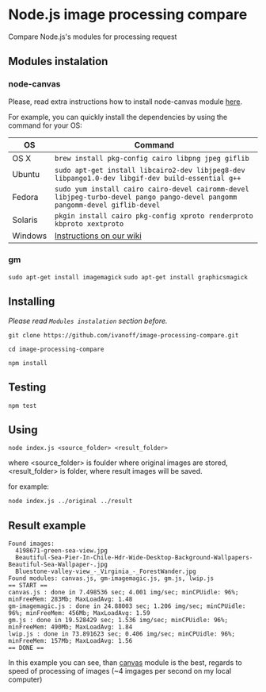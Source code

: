 # Node.js image processing compare

Compare Node.js's modules for processing request 

## Modules instalation

### node-canvas

Please, read extra instructions how to install node-canvas module [here](https://github.com/Automattic/node-canvas).

For example, you can quickly install the dependencies by using the command for your OS:

OS | Command
----- | -----
OS X | `brew install pkg-config cairo libpng jpeg giflib`
Ubuntu | `sudo apt-get install libcairo2-dev libjpeg8-dev libpango1.0-dev libgif-dev build-essential g++`
Fedora | `sudo yum install cairo cairo-devel cairomm-devel libjpeg-turbo-devel pango pango-devel pangomm pangomm-devel giflib-devel`
Solaris | `pkgin install cairo pkg-config xproto renderproto kbproto xextproto`
Windows | [Instructions on our wiki](https://github.com/Automattic/node-canvas/wiki/Installation---Windows)

### gm

`sudo apt-get install imagemagick`
`sudo apt-get install graphicsmagick`


## Installing

*Please read `Modules instalation` section before.*

`git clone https://github.com/ivanoff/image-processing-compare.git`

`cd image-processing-compare`

`npm install`


## Testing

`npm test`


## Using

`node index.js <source_folder> <result_folder>`

where <source_folder> is foulder where original images are stored, <result_folder> is folder, where result images will be saved.

for example:

`node index.js ../original ../result`

## Result example

```
Found images:
  4198671-green-sea-view.jpg
  Beautiful-Sea-Pier-In-Chile-Hdr-Wide-Desktop-Background-Wallpapers-Beautiful-Sea-Wallpaper-.jpg
  Bluestone-valley-view_-_Virginia_-_ForestWander.jpg
Found modules: canvas.js, gm-imagemagic.js, gm.js, lwip.js
== START ==
canvas.js : done in 7.498536 sec; 4.001 img/sec; minCPUidle: 96%; minFreeMem: 283Mb; MaxLoadAvg: 1.48
gm-imagemagic.js : done in 24.88003 sec; 1.206 img/sec; minCPUidle: 96%; minFreeMem: 456Mb; MaxLoadAvg: 1.59
gm.js : done in 19.528429 sec; 1.536 img/sec; minCPUidle: 96%; minFreeMem: 490Mb; MaxLoadAvg: 1.84
lwip.js : done in 73.891623 sec; 0.406 img/sec; minCPUidle: 96%; minFreeMem: 157Mb; MaxLoadAvg: 1.56
== DONE ==
```

In this example you can see, than [canvas](https://github.com/Automattic/node-canvas) module is the best, regards to speed of processing of images (~4 imgages per second on my local computer)


